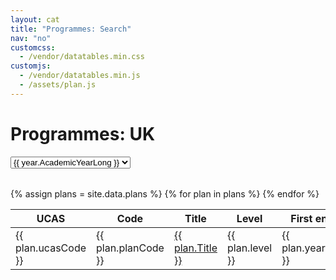```yaml
---
layout: cat
title: "Programmes: Search"
nav: "no"
customcss:
  - /vendor/datatables.min.css
customjs:
  - /vendor/datatables.min.js
  - /assets/plan.js
---
```


# Programmes: UK
<!-- <p class="strapline">ACADEMIC YEAR <b>2022-23</b></p> -->

<form style="padding-bottom: 18px">
<select id="AcademicYear" class="form-control notFullWidth strapline">
  {% assign years = site.data.years %}
  {% for year in years %}
  <option>{{ year.AcademicYearLong }}</option>
  {% endfor %}
</select>
</form>


<table id="DataTable" class="table table-sm notXFullWidth table-hover">
  <thead class="thead-dark">
    <tr>
      <th scope="col">UCAS</th>
      <th scope="col">Code</th>
      <th scope="col">Title</th>
      <th scope="col">Level</th>
      <th scope="col">First entry</th>
      <th scope="col"> </th>
    </tr>
  </thead>
  <tbody>
    {% assign plans = site.data.plans %}
    {% for plan in plans %}
    <tr style="position: relative">
      <td>{{ plan.ucasCode }}</td>
      <td>{{ plan.planCode }}</td>
      <td><a href="plan1.html" class="stretched-link">{{ plan.Title }}</a></td>
      <td>{{ plan.level }}</td>
      <td>{{ plan.yearEntry }}</td>
      <td class="right"><i class="fas fa-chevron-circle-right"></i></td>
    </tr>
    {% endfor %}
  </tbody>
</table>
